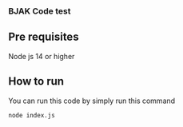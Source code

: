 ### BJAK Code test

## Pre requisites

Node js 14 or higher

## How to run

You can run this code by simply run this command

```shell
node index.js
```
